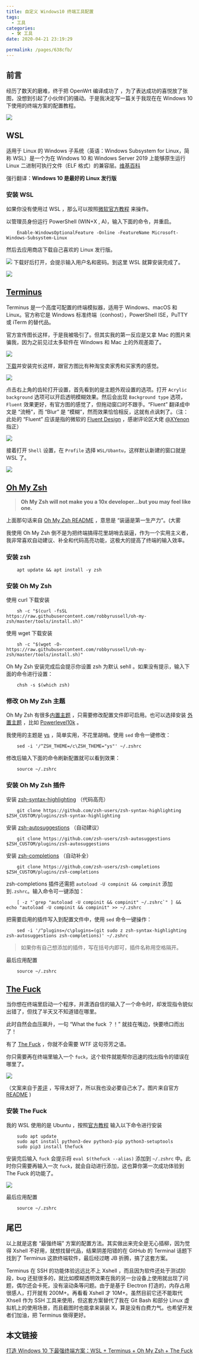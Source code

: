 ```yaml
---
title: 自定义 Windows10 终端工具配置
tags: 
  - 工具
categories: 
  - 🛠 工具
date: 2020-04-21 23:19:29

permalink: /pages/638cfb/
---
```

前言
--

经历了数天的磨难，终于把 OpenWrt 编译成功了 ，为了表达成功的喜悦放了张图，没想到引起了小伙伴们的骚动。于是我决定写一篇关于我现在在 Windows 10 下使用的终端方案的配置教程。

![](https://ximg.now.sh/post/20190814040213.png#vwid=1376&vhei=739)

WSL
---

适用于 Linux 的 Windows 子系统（英语：Windows Subsystem for Linux，简称 WSL）是一个为在 Windows 10 和 Windows Server 2019 上能够原生运行 Linux 二进制可执行文件（ELF 格式）的兼容层。[维基百科](https://p3terx.com/go/aHR0cHM6Ly96aC53aWtpcGVkaWEub3JnL3dpa2kvJUU5JTgwJTgyJUU3JTk0JUE4JUU0JUJBJThFX0xpbnV4XyVFNyU5QSU4NF9XaW5kb3dzXyVFNSVBRCU5MCVFNyVCMyVCQiVFNyVCQiU5Rg==)

强行翻译：**Windows 10 是最好的 Linux 发行版**

### 安装 WSL

如果你没有使用过 WSL ，那么可以按照[微软官方教程](https://p3terx.com/go/aHR0cHM6Ly9kb2NzLm1pY3Jvc29mdC5jb20vemgtY24vd2luZG93cy93c2wvaW5zdGFsbC13aW4xMA==) 来操作。

以管理员身份运行 PowerShell (WIN+X , A)，输入下面的命令，并重启。
```plain
    Enable-WindowsOptionalFeature -Online -FeatureName Microsoft-Windows-Subsystem-Linux
```
然后去应用商店下载自己喜欢的 Linux 发行版。

![](https://ximg.now.sh/post/20190814190607.png#vwid=1222&vhei=730)
下载好后打开，会提示输入用户名和密码。到这里 WSL 就算安装完成了。

![](https://ximg.now.sh/post/20190814235435.png#vwid=586&vhei=407)

[Terminus](https://p3terx.com/go/aHR0cHM6Ly9naXRodWIuY29tL0V1Z2VueS90ZXJtaW51cw==)
----------------------------------------------------------------------------------

Terminus 是一个高度可配置的终端模拟器，适用于 Windows、macOS 和 Linux。官方称它是 Windows 标准终端（conhost），PowerShell ISE，PuTTY 或 iTerm 的替代品。

官方宣传图长这样，于是我被吸引了。但其实我的第一反应是又拿 Mac 的图片来骗我，因为之前见过太多软件在 Windows 和 Mac 上的外观差距了。

![](https://ximg.now.sh/post/20190818173825.jpg#vwid=1796&vhei=1351)

[下载](https://p3terx.com/go/aHR0cHM6Ly9naXRodWIuY29tL0V1Z2VueS90ZXJtaW51cy9yZWxlYXNlcw==)并安装完长这样，跟官方图比有种淘宝卖家秀和买家秀的感觉。

![](https://ximg.now.sh/post/20190814205646.png#vwid=927&vhei=600)

点击右上角的齿轮打开设置，首先看到的是主题外观设置的选项。打开 `Acrylic background` 选项可以开启透明模糊效果。然后会出现 `Background type` 选项，`Fluent` 效果更好，有官方图的感觉了，但拖动窗口时不跟手。“Fluent” 翻译成中文是 “流畅”，而 “Blur” 是 “模糊”，然而效果恰恰相反，这就有点讽刺了。（注：此处的 “Fluent” 应该是指的微软的 [Fluent Design](https://p3terx.com/go/aHR0cHM6Ly93d3cubWljcm9zb2Z0LmNvbS9kZXNpZ24vZmx1ZW50) ，感谢评论区大佬 [@XYenon](https://p3terx.com/archives/the-strongest-terminal-solution-under-windows-10.html/comment-page-1) 指正）

![](https://ximg.now.sh/post/20190814211830.png#vwid=1206&vhei=740)

接着打开 `Shell` 设置，在 `Profile` 选择 `WSL/Ubantu`，这样默认新建的窗口就是 WSL 了。

![](https://ximg.now.sh/post/20190814212650.png#vwid=1206&vhei=740)

[Oh My Zsh](https://p3terx.com/go/aHR0cHM6Ly9naXRodWIuY29tL3JvYmJ5cnVzc2VsbC9vaC1teS16c2g=)
-------------------------------------------------------------------------------------------

> **Oh My Zsh will not make you a 10x developer...but you may feel like one.**

上面那句话来自 [Oh My Zsh README](https://p3terx.com/go/aHR0cHM6Ly9naXRodWIuY29tL3JvYmJ5cnVzc2VsbC9vaC1teS16c2gvYmxvYi9tYXN0ZXIvUkVBRE1FLm1k) ，意思是 “装逼是第一生产力”。(大雾

我使用 Oh My Zsh 倒不是为把终端搞得花里胡哨去装逼，作为一个实用主义者，我非常喜欢自动建议、补全和代码高亮功能，这极大的提高了终端的输入效率。

### 安装 zsh
```plain
    apt update && apt install -y zsh
```
### 安装 Oh My Zsh

使用 curl 下载安装
```plain
    sh -c "$(curl -fsSL https://raw.githubusercontent.com/robbyrussell/oh-my-zsh/master/tools/install.sh)"
```
使用 wget 下载安装
```plain
    sh -c "$(wget -O- https://raw.githubusercontent.com/robbyrussell/oh-my-zsh/master/tools/install.sh)"
```
Oh My Zsh 安装完成后会提示你设置 zsh 为默认 sehll 。如果没有提示，输入下面的命令进行设置：
```plain
    chsh -s $(which zsh)
```
### 修改 Oh My Zsh 主题

Oh My Zsh 有很多[内置主题](https://p3terx.com/go/aHR0cHM6Ly9naXRodWIuY29tL3JvYmJ5cnVzc2VsbC9vaC1teS16c2gvd2lraS90aGVtZXM=) ，只需要修改配置文件即可启用。也可以选择安装 [外置主题](https://p3terx.com/go/aHR0cHM6Ly9naXRodWIuY29tL3JvYmJ5cnVzc2VsbC9vaC1teS16c2gvd2lraS9FeHRlcm5hbC10aGVtZXM=) ，比如 [Powerlevel10k](https://p3terx.com/go/aHR0cHM6Ly9naXRodWIuY29tL3JvbWthdHYvcG93ZXJsZXZlbDEwaw==) 。

我使用的主题是 [ys](https://p3terx.com/go/aHR0cHM6Ly9naXRodWIuY29tL3JvYmJ5cnVzc2VsbC9vaC1teS16c2gvd2lraS90aGVtZXMjeXM=) ，简单实用，不花里胡哨。使用 `sed` 命令一键修改：
```plain
    sed -i '/^ZSH_THEME=/c\ZSH_THEME="ys"' ~/.zshrc
```
修改后输入下面的命令刷新配置就可以看到效果：
```plain
    source ~/.zshrc
```
### 安装 Oh My Zsh 插件

安装 [zsh-syntax-highlighting](https://p3terx.com/go/aHR0cHM6Ly9naXRodWIuY29tL3pzaC11c2Vycy96c2gtc3ludGF4LWhpZ2hsaWdodGluZw==) （代码高亮）
```plain
    git clone https://github.com/zsh-users/zsh-syntax-highlighting $ZSH_CUSTOM/plugins/zsh-syntax-highlighting
```
安装 [zsh-autosuggestions](https://p3terx.com/go/aHR0cHM6Ly9naXRodWIuY29tL3pzaC11c2Vycy96c2gtYXV0b3N1Z2dlc3Rpb25z) （自动建议）
```plain
    git clone https://github.com/zsh-users/zsh-autosuggestions $ZSH_CUSTOM/plugins/zsh-autosuggestions
```
安装 [zsh-completions](https://p3terx.com/go/aHR0cHM6Ly9naXRodWIuY29tL3pzaC11c2Vycy96c2gtY29tcGxldGlvbnM=) （自动补全）
```plain
    git clone https://github.com/zsh-users/zsh-completions $ZSH_CUSTOM/plugins/zsh-completions
```
zsh-completions 插件还需把 `autoload -U compinit && compinit` 添加到`.zshrc`。输入命令可一键添加：
```plain
    [ -z "`grep "autoload -U compinit && compinit" ~/.zshrc`" ] && echo "autoload -U compinit && compinit" >> ~/.zshrc
```
把需要启用的插件写入到配置文件中，使用 `sed` 命令一键操作：
```plain
    sed -i '/^plugins=/c\plugins=(git sudo z zsh-syntax-highlighting zsh-autosuggestions zsh-completions)' ~/.zshrc
```
> 如果你有自己想添加的插件，写在括号内即可，插件名称用空格隔开。

最后应用配置
```plain
    source ~/.zshrc
```
[The Fuck](https://p3terx.com/go/aHR0cHM6Ly9naXRodWIuY29tL252Ym4vdGhlZnVjaw==)
------------------------------------------------------------------------------

当你想在终端里启动一个程序，并潇洒自信的输入了一个命令时，却发现指令貌似出错了，但找了半天又不知道错在哪里。

此时自然会血压飙升，一句 “What the fuck ？！” 就挂在嘴边，快要喷口而出了！

有了 [The Fuck](https://p3terx.com/go/aHR0cHM6Ly9naXRodWIuY29tL252Ym4vdGhlZnVjaw==) ，你就不会需要 WTF 这句芬芳之语。

你只需要再在终端里输入一个 `fuck`，这个软件就能帮你迅速的找出指令的错误在哪里了。

![](https://ximg.now.sh/post/20190814175904.gif#vwid=686&vhei=379)

（文案来自于[差评](https://p3terx.com/go/aHR0cHM6Ly9tcC53ZWl4aW4ucXEuY29tL3MvVllCb0I2dGF5QnJyNFc3VjVfUTB1UQ==) ，写得太好了，所以我也没必要自己水了。图片来自官方 [README](https://p3terx.com/go/aHR0cHM6Ly9naXRodWIuY29tL252Ym4vdGhlZnVjaw==) )

### 安装 The Fuck

我的 WSL 使用的是 Ubuntu ，按照[官方教程](https://p3terx.com/go/aHR0cHM6Ly9naXRodWIuY29tL252Ym4vdGhlZnVjayNpbnN0YWxsYXRpb24=) 输入以下命令进行安装
```plain
    sudo apt update
    sudo apt install python3-dev python3-pip python3-setuptools
    sudo pip3 install thefuck
```
安装完后输入 `fuck` 会提示将 `eval $(thefuck --alias)` 添加到 `~/.zshrc` 中。此时你只需要再输入一次 `fuck`，就会自动进行添加，这也算你第一次成功体验到 The Fuck 的功能了。

![](https://ximg.now.sh/post/20190815030056.png#vwid=929&vhei=268)

最后应用配置
```plain
    source ~/.zshrc
```
尾巴
--

以上就是这套 “最强终端” 方案的配置方法。其实做出来完全是无心插柳，因为觉得 Xshell 不好用，就想找替代品，结果阴差阳错的在 GitHub 的 Terminal 话题下找到了 Terminus 这款终端软件，最后经过瞎 JB 折腾，搞了这套方案。

Terminus 在 SSH 的功能体验远远比不上 Xshell ，而且因为软件还处于测试阶段，bug 还挺很多的，就比如模糊透明效果在我的另一台设备上使用就出现了问题，偶尔还会卡死，没有滚动条等问题。由于是基于 Electron 打造的，内存占用很感人，打开就有 200M+。再看看 Xshell 才 10M+。虽然目前它还不能取代 Xhsell 作为 SSH 工具来使用，但这套方案替代了我在 Git Bash 和部分 Linux 虚拟机上的使用场景，而且截图时也能拿来装装 X，算是没有白费力气。也希望开发者们加油，把 Terminus 做得更好。



## 本文链接

[打造 Windows 10 下最强终端方案：WSL + Terminus + Oh My Zsh + The Fuck](https://p3terx.com/archives/the-strongest-terminal-solution-under-windows-10.html) 